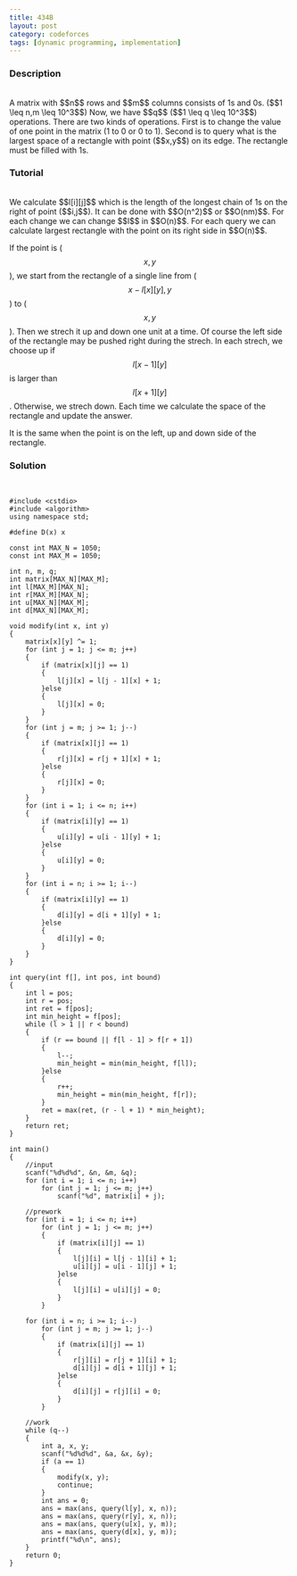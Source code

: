 ```yaml
---
title: 434B
layout: post
category: codeforces
tags: [dynamic programming, implementation]
---
```



### Description  
<br/>
A matrix with $$n$$ rows and $$m$$ columns consists of 1s and 0s.
($$1 \leq n,m \leq 10^3$$)
Now, we have $$q$$ ($$1 \leq q \leq 10^3$$) operations.
There are two kinds of operations.
First is to change the value of one point in the matrix (1 to 0 or 0 to 1).
Second is to query what is the largest space of a rectangle with point ($$x,y$$) on its edge.
The rectangle must be filled with 1s.
<br/>

### Tutorial  
<br/>
We calculate $$l[i][j]$$ which is the length of the longest chain of 1s on the right of point ($$i,j$$).
It can be done with $$O(n^2)$$ or $$O(nm)$$.
For each change we can change $$l$$ in $$O(n)$$.
For each query we can calculate largest rectangle with the point on its right side in $$O(n)$$.

If the point is ($$x,y$$),
we start from the rectangle of a single line from ($$x-l[x][y],y$$) to ($$x,y$$).
Then we strech it up and down one unit at a time.
Of course the left side of the rectangle may be pushed right during the strech.
In each strech, we choose up if $$l[x-1][y]$$ is larger than $$l[x+1][y]$$.
Otherwise, we strech down.
Each time we calculate the space of the rectangle and update the answer.

It is the same when the point is on the left, up and down side of the rectangle.
<br/>


### Solution  
<br/>

	#include <cstdio>
	#include <algorithm>
	using namespace std;
	
	#define D(x) x
	
	const int MAX_N = 1050;
	const int MAX_M = 1050;
	
	int n, m, q;
	int matrix[MAX_N][MAX_M];
	int l[MAX_M][MAX_N];
	int r[MAX_M][MAX_N];
	int u[MAX_N][MAX_M];
	int d[MAX_N][MAX_M];
	
	void modify(int x, int y)
	{
		matrix[x][y] ^= 1;
		for (int j = 1; j <= m; j++)
		{
			if (matrix[x][j] == 1)
			{
				l[j][x] = l[j - 1][x] + 1;
			}else
			{
				l[j][x] = 0;
			}
		}
		for (int j = m; j >= 1; j--)
		{
			if (matrix[x][j] == 1)
			{
				r[j][x] = r[j + 1][x] + 1;
			}else
			{
				r[j][x] = 0;
			}
		}
		for (int i = 1; i <= n; i++)
		{
			if (matrix[i][y] == 1)
			{
				u[i][y] = u[i - 1][y] + 1;
			}else
			{
				u[i][y] = 0;
			}
		}
		for (int i = n; i >= 1; i--)
		{
			if (matrix[i][y] == 1)
			{
				d[i][y] = d[i + 1][y] + 1;
			}else
			{
				d[i][y] = 0;
			}
		}
	}
	
	int query(int f[], int pos, int bound)
	{
		int l = pos;
		int r = pos;
		int ret = f[pos];
		int min_height = f[pos];
		while (l > 1 || r < bound)
		{
			if (r == bound || f[l - 1] > f[r + 1])
			{
				l--;
				min_height = min(min_height, f[l]);
			}else
			{
				r++;
				min_height = min(min_height, f[r]);
			}
			ret = max(ret, (r - l + 1) * min_height);
		}
		return ret;
	}
	
	int main()
	{
		//input
		scanf("%d%d%d", &n, &m, &q);
		for (int i = 1; i <= n; i++)
			for (int j = 1; j <= m; j++)
				scanf("%d", matrix[i] + j);
	
		//prework
		for (int i = 1; i <= n; i++)
			for (int j = 1; j <= m; j++)
			{
				if (matrix[i][j] == 1)
				{
					l[j][i] = l[j - 1][i] + 1;
					u[i][j] = u[i - 1][j] + 1;
				}else
				{
					l[j][i] = u[i][j] = 0;
				}
			}
	
		for (int i = n; i >= 1; i--)
			for (int j = m; j >= 1; j--)
			{
				if (matrix[i][j] == 1)
				{
					r[j][i] = r[j + 1][i] + 1;
					d[i][j] = d[i + 1][j] + 1;
				}else
				{
					d[i][j] = r[j][i] = 0;
				}
			}
	
		//work
		while (q--)
		{
			int a, x, y;
			scanf("%d%d%d", &a, &x, &y);
			if (a == 1)
			{
				modify(x, y);
				continue;
			}
			int ans = 0;
			ans = max(ans, query(l[y], x, n));
			ans = max(ans, query(r[y], x, n));
			ans = max(ans, query(u[x], y, m));
			ans = max(ans, query(d[x], y, m));
			printf("%d\n", ans);
		}
		return 0;
	}
	
